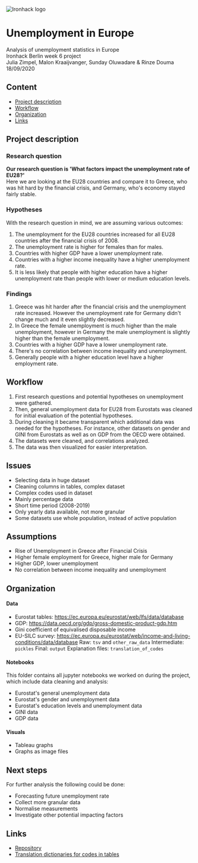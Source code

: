 ![Ironhack logo](https://i.imgur.com/1QgrNNw.png)

# Unemployment in Europe

Analysis of unemployment statistics in Europe
<br>Ironhack Berlin week 6 project
<br>Julia Zimpel, Malon Kraaijvanger, Sunday Oluwadare & Rinze Douma
<br>18/09/2020

## Content
- [Project description](#Project-description)
- [Workflow](#Workflow)
- [Organization](#Organization)
- [Links](#Links)

## Project description

### Research question
**Our research question is 'What factors impact the unemployment rate of EU28?'**
<br>Here we are looking at the EU28 countries and compare it to Greece, who was hit hard by the financial crisis, and Germany, who's economy stayed fairly stable. 

### Hypotheses
With the research question in mind, we are assuming various outcomes:
1. The unemployment for the EU28 countries increased for all EU28 countries after the financial crisis of 2008. 
2. The unemployment rate is higher for females than for males.
3. Countries with higher GDP have a lower unemployment rate.
4. Countries with a higher income inequality have a higher unemployment rate.
5. It is less likely that people with higher education have a higher unemployment rate than people with lower or medium education levels.

### Findings
1. Greece was hit harder after the financial crisis and the unemployment rate increased. However the unemployment rate for Germany didn't change much and it even slightly decreased. 
2. In Greece the female unemployment is much higher than the male unemployment, however in Germany the male unemployment is slightly higher than the female unemployment.
3. Countries with a higher GDP have a lower unemployment rate.
4. There's no correlation between income inequality and unemployment.
5. Generally people with a higher education level have a higher employment rate.


## Workflow
1. First research questions and potential hypotheses on unemployment were gathered. 
2. Then, general unemployment data for EU28 from Eurostats was cleaned for initial evaluation of the potential hypotheses. 
3. During cleaning it became transparent which additional data was needed for the hypotheses. For instance, other datasets on gender and GINI from Eurostats as well as on GDP from the OECD were obtained. 
4. The datasets were cleaned, and correlations analyzed. 
5. The data was then visualized for easier interpretation.


## Issues
- Selecting data in huge dataset
- Cleaning columns in tables, complex dataset
- Complex codes used in dataset
- Mainly percentage data
- Short time period (2008-2019)
- Only yearly data available, not more granular 
- Some datasets use whole population, instead of active population

## Assumptions

- Rise of Unemployment in Greece after Financial Crisis
- Higher female employment for Greece, higher male for Germany
- Higher GDP, lower unemployment
- No correlation between income inequality and unemployment          

## Organization

#### Data
- Eurostat tables: https://ec.europa.eu/eurostat/web/lfs/data/database 
- GDP: https://data.oecd.org/gdp/gross-domestic-product-gdp.htm
- Gini coefficient of equivalised disposable income 
- EU-SILC survey: https://ec.europa.eu/eurostat/web/income-and-living-conditions/data/database
Raw: `tsv` and `other_raw_data`
Intermediate: `pickles`
Final: `output`
Explanation files: `translation_of_codes`


#### Notebooks
This folder contains all jupyter notebooks we worked on during the project, which include data cleaning and analysis:
- Eurostat's general unemployment data
- Eurostat's gender and unemployment data
- Eurostat's education levels and unemployment data
- GINI data
- GDP data

#### Visuals
- Tableau graphs
- Graphs as image files


## Next steps
For further analysis the following could be done:
- Forecasting future unemployment rate
- Collect more granular data
- Normalise measurements
- Investigate other potential impacting factors


## Links
- [Repository](https://github.com/therinz/unemployment_stats)
- [Translation dictionaries for codes in tables](https://ec.europa.eu/eurostat/estat-navtree-portlet-prod/BulkDownloadListing?sort=1&dir=dic%2Fen)
